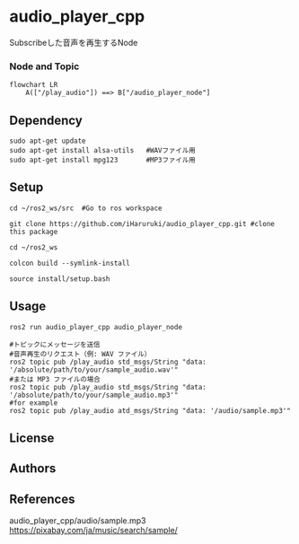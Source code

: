 # audio_player_cpp
Subscribeした音声を再生するNode
### Node and Topic
```mermaid
flowchart LR
    A(["/play_audio"]) ==> B["/audio_player_node"]
```
## Dependency
    sudo apt-get update
    sudo apt-get install alsa-utils   #WAVファイル用
    sudo apt-get install mpg123       #MP3ファイル用

## Setup
    cd ~/ros2_ws/src  #Go to ros workspace

    git clone https://github.com/iHaruruki/audio_player_cpp.git #clone this package

    cd ~/ros2_ws

    colcon build --symlink-install

    source install/setup.bash

## Usage
    ros2 run audio_player_cpp audio_player_node

    #トピックにメッセージを送信
    #音声再生のリクエスト（例: WAV ファイル）
    ros2 topic pub /play_audio std_msgs/String "data: '/absolute/path/to/your/sample_audio.wav'"
    #または MP3 ファイルの場合
    ros2 topic pub /play_audio std_msgs/String "data: '/absolute/path/to/your/sample_audio.mp3'"
    #for example
    ros2 topic pub /play_audio atd_msgs/String "data: '/audio/sample.mp3'"

## License
## Authors
## References
audio_player_cpp/audio/sample.mp3
https://pixabay.com/ja/music/search/sample/
